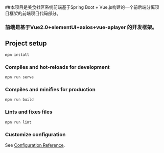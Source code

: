 
##本项目是美食社区系统前端基于Spring Boot + Vue.js构建的一个前后端分离项目框架的前端项目代码部分。
### 前端是基于Vue2.0+elementUI+axios+vue-aplayer 的开发框架。

## Project setup
```
npm install
```

### Compiles and hot-reloads for development
```
npm run serve
```

### Compiles and minifies for production
```
npm run build
```

### Lints and fixes files
```
npm run lint
```

### Customize configuration
See [Configuration Reference](https://cli.vuejs.org/config/).
